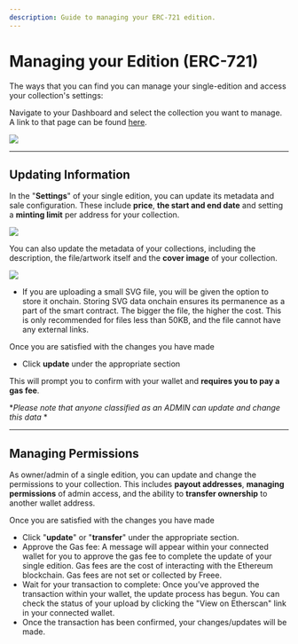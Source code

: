 ```yaml
---
description: Guide to managing your ERC-721 edition.
---
```


# Managing your Edition (ERC-721)

The ways that you can find you can manage your single-edition and access your collection's settings:

Navigate to your Dashboard and select the collection you want to manage. A link to that page can be found [here](https://mvp.freee.xyz/manage).

![](../../imgs/drop-manage\_1.jpg)

***

## Updating Information

In the "**Settings**" of your single edition, you can update its metadata and sale configuration. These include **price**, **the start and end date** and setting a **minting limit** per address for your collection.

![](../../imgs/single-edition-manage\_2.png)

You can also update the metadata of your collections, including the description, the file/artwork itself and the **cover image** of your collection.

![](../../imgs/single-edition-manage\_3.png)

* If you are uploading a small SVG file, you will be given the option to store it onchain. Storing SVG data onchain ensures its permanence as a part of the smart contract. The bigger the file, the higher the cost. This is only recommended for files less than 50KB, and the file cannot have any external links.

Once you are satisfied with the changes you have made

* Click **update** under the appropriate section

This will prompt you to confirm with your wallet and **requires you to pay a gas fee**.

\*_Please note that anyone classified as an ADMIN can update and change this data_ \*

***

## Managing Permissions

As owner/admin of a single edition, you can update and change the permissions to your collection. This includes **payout addresses**, **managing permissions** of admin access, and the ability to **transfer ownership** to another wallet address.

Once you are satisfied with the changes you have made

* Click "**update**" or "**transfer**" under the appropriate section.
* Approve the Gas fee: A message will appear within your connected wallet for you to approve the gas fee to complete the update of your single edition. Gas fees are the cost of interacting with the Ethereum blockchain. Gas fees are not set or collected by Freee.
* Wait for your transaction to complete: Once you’ve approved the transaction within your wallet, the update process has begun. You can check the status of your upload by clicking the "View on Etherscan" link in your connected wallet.
* Once the transaction has been confirmed, your changes/updates will be made.
